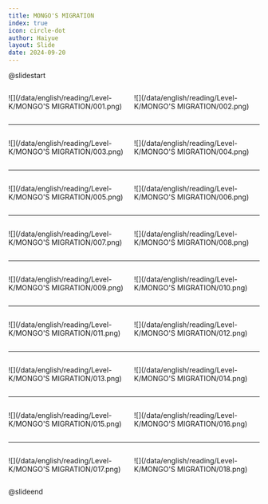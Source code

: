 ```yaml
---
title: MONGO'S MIGRATION
index: true
icon: circle-dot
author: Haiyue
layout: Slide
date: 2024-09-20
---
```

 
@slidestart

<div style="display:flex">
<div style="flex:1">

![](/data/english/reading/Level-K/MONGO'S MIGRATION/001.png)
</div>
<div style="flex:1">

![](/data/english/reading/Level-K/MONGO'S MIGRATION/002.png)
</div>
</div>

---

<div style="display:flex">
<div style="flex:1">

![](/data/english/reading/Level-K/MONGO'S MIGRATION/003.png)
</div>
<div style="flex:1">

![](/data/english/reading/Level-K/MONGO'S MIGRATION/004.png)
</div>
</div>

---

<div style="display:flex">
<div style="flex:1">

![](/data/english/reading/Level-K/MONGO'S MIGRATION/005.png)
</div>
<div style="flex:1">

![](/data/english/reading/Level-K/MONGO'S MIGRATION/006.png)
</div>
</div>

---

<div style="display:flex">
<div style="flex:1">

![](/data/english/reading/Level-K/MONGO'S MIGRATION/007.png)
</div>
<div style="flex:1">

![](/data/english/reading/Level-K/MONGO'S MIGRATION/008.png)
</div>
</div>

---

<div style="display:flex">
<div style="flex:1">

![](/data/english/reading/Level-K/MONGO'S MIGRATION/009.png)
</div>
<div style="flex:1">

![](/data/english/reading/Level-K/MONGO'S MIGRATION/010.png)
</div>
</div>

---

<div style="display:flex">
<div style="flex:1">

![](/data/english/reading/Level-K/MONGO'S MIGRATION/011.png)
</div>
<div style="flex:1">

![](/data/english/reading/Level-K/MONGO'S MIGRATION/012.png)
</div>
</div>

---

<div style="display:flex">
<div style="flex:1">

![](/data/english/reading/Level-K/MONGO'S MIGRATION/013.png)
</div>
<div style="flex:1">

![](/data/english/reading/Level-K/MONGO'S MIGRATION/014.png)
</div>
</div>

---

<div style="display:flex">
<div style="flex:1">

![](/data/english/reading/Level-K/MONGO'S MIGRATION/015.png)
</div>
<div style="flex:1">

![](/data/english/reading/Level-K/MONGO'S MIGRATION/016.png)
</div>
</div>

---

<div style="display:flex">
<div style="flex:1">

![](/data/english/reading/Level-K/MONGO'S MIGRATION/017.png)
</div>
<div style="flex:1">

![](/data/english/reading/Level-K/MONGO'S MIGRATION/018.png)
</div>
</div>

@slideend